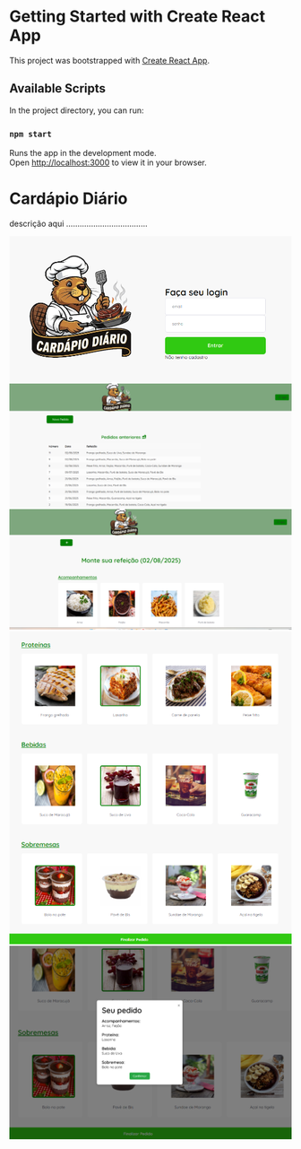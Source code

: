 # Getting Started with Create React App

This project was bootstrapped with [Create React App](https://github.com/facebook/create-react-app).

## Available Scripts

In the project directory, you can run:

### `npm start`

Runs the app in the development mode.\
Open [http://localhost:3000](http://localhost:3000) to view it in your browser.


# Cardápio Diário

descrição aqui ....................................

<img src="/front-end/public/prints_readme/tela1.png">
<img src="/front-end/public/prints_readme/tela2.png">
<img src="/front-end/public/prints_readme/tela3.png">
<img src="/front-end/public/prints_readme/tela4.png">
<img src="/front-end/public/prints_readme/tela5.png">
